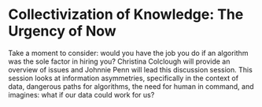 # Collectivization of Knowledge: The Urgency of Now

Take a moment to consider: would you have the job you do if an algorithm was the sole factor in hiring you? Christina Colclough will provide an overview of issues and Johnnie Penn will lead this discussion session. This session looks at information asymmetries, specifically in the context of data, dangerous paths for algorithms, the need for human in command, and imagines: what if our data could work for us?
